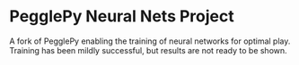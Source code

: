 # PegglePy Neural Nets Project

A fork of PegglePy enabling the training of neural networks for optimal play.
Training has been mildly successful, but results are not ready to be shown.
